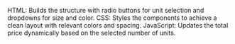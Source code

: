 
HTML: Builds the structure with radio buttons for unit selection and dropdowns for size and color.
CSS: Styles the components to achieve a clean layout with relevant colors and spacing.
JavaScript: Updates the total price dynamically based on the selected number of units.
